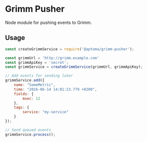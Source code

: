 Grimm Pusher
============

Node module for pushing events to Grimm.

Usage
-----

```js
const createGrimmService = require('@aptoma/grimm-pusher');

const grimmUrl = 'http://grimm.example.com'
const grimmApiKey = 'secret';
const grimmService = createGrimmService(grimmUrl, grimmApiKey);

// Add events for sending later
grimmService.add({
    name: "SomeMetric",
    time: "2016-06-14 14:01:23.779 +0200",
    fields: {
        msec: 12
    },
    tags: {
        service: "my-service"
    }
});

// Send queued events
grimmService.process();
```
